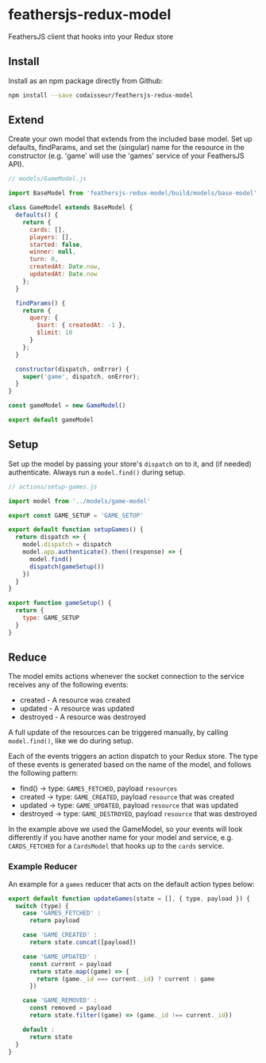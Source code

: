 # feathersjs-redux-model

FeathersJS client that hooks into your Redux store

## Install

Install as an npm package directly from Github:

```bash
npm install --save codaisseur/feathersjs-redux-model
```

## Extend

Create your own model that extends from the included base model. Set up
defaults, findParams, and set the (singular) name for the resource in the
constructor (e.g. 'game' will use the 'games' service of your FeathersJS API).

```js
// models/GameModel.js

import BaseModel from 'feathersjs-redux-model/build/models/base-model'

class GameModel extends BaseModel {
  defaults() {
    return {
      cards: [],
      players: [],
      started: false,
      winner: null,
      turn: 0,
      createdAt: Date.now,
      updatedAt: Date.now
    };
  }

  findParams() {
    return {
      query: {
        $sort: { createdAt: -1 },
        $limit: 10
      }
    };
  }

  constructor(dispatch, onError) {
    super('game', dispatch, onError);
  }
}

const gameModel = new GameModel()

export default gameModel
```

## Setup

Set up the model by passing your store's `dispatch` on to it, and (if needed)
authenticate. Always run a `model.find()` during setup.

```js
// actions/setup-games.js

import model from '../models/game-model'

export const GAME_SETUP = 'GAME_SETUP'

export default function setupGames() {
  return dispatch => {
    model.dispatch = dispatch
    model.app.authenticate().then((response) => {
      model.find()
      dispatch(gameSetup())
    })
  }
}

export function gameSetup() {
  return {
    type: GAME_SETUP
  }
}
```

## Reduce

The model emits actions whenever the socket connection to the service receives
any of the following events:

  - created - A resource was created
  - updated - A resource was updated
  - destroyed - A resource was destroyed

A full update of the resources can be triggered manually, by calling
`model.find()`, like we do during setup.

Each of the events triggers an action dispatch to your Redux store. The type
of these events is generated based on the name of the model, and follows the
following pattern:

  - find() -> type: `GAMES_FETCHED`, payload `resources`
  - created -> type: `GAME_CREATED`, payload `resource` that was created
  - updated -> type: `GAME_UPDATED`, payload `resource` that was updated
  - destroyed -> type: `GAME_DESTROYED`, payload `resource` that was destroyed

In the example above we used the GameModel, so your events will look differently
if you have another name for your model and service, e.g. `CARDS_FETCHED` for
a `CardsModel` that hooks up to the `cards` service.

### Example Reducer

An example for a `games` reducer that acts on the default action types below:

```js
export default function updateGames(state = [], { type, payload }) {
  switch (type) {
    case 'GAMES_FETCHED' :
      return payload

    case 'GAME_CREATED' :
      return state.concat([payload])

    case 'GAME_UPDATED' :
      const current = payload
      return state.map((game) => {
        return (game._id === current._id) ? current : game
      })

    case 'GAME_REMOVED' :
      const removed = payload
      return state.filter((game) => (game._id !== current._id))

    default :
      return state
  }
}
```
